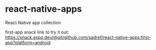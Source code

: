 # react-native-apps
React Native app collection

first-app snack link to try it out: https://snack.expo.dev/@git/github.com/sadref/react-native-apps:first-app?platform=android
